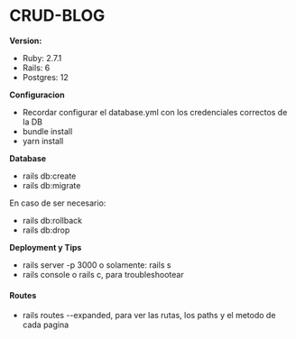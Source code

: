 # CRUD-BLOG

__Version:__
- Ruby:  2.7.1
- Rails: 6
- Postgres: 12

__Configuracion__
- Recordar configurar el database.yml con los credenciales correctos de la DB
- bundle install 
- yarn install

__Database__
- rails db:create
- rails db:migrate

En caso de ser necesario: 
- rails db:rollback
- rails db:drop

__Deployment y Tips__
- rails server -p 3000 o solamente: rails s
- rails console o rails c, para troubleshootear
#### Routes
- rails routes --expanded, para ver las rutas, los paths y el metodo de cada pagina

